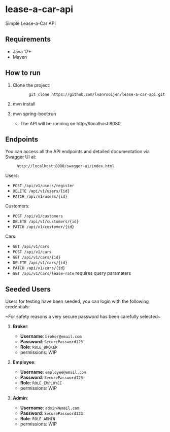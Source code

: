 # lease-a-car-api

Simple Lease-a-Car API

## Requirements
- Java 17+
- Maven

## How to run

1. Clone the project:
      
              git clone https://github.com/lvanrooijen/lease-a-car-api.git
2. mvn install
3. mvn spring-boot:run
      - The API will be running on http://localhost:8080

## Endpoints

You can access all the API endpoints and detailed documentation via Swagger UI at:

         http://localhost:8080/swagger-ui/index.html

Users:
- `POST /api/v1/users/register`
- `DELETE /api/v1/users/{id}`
- `PATCH /api/v1/users/{id}`

Customers:
- `POST /api/v1/customers`
- `DELETE /api/v1/customers/{id}`
- `PATCH /api/v1/customer/{id}` 

Cars:
- `GET /api/v1/cars`
- `POST /api/v1/cars`
- `GET /api/v1/cars/{id}`
- `DELETE /api/v1/cars/{id}`
- `PATCH /api/v1/cars/{id}`
- `GET /api/v1/cars/lease-rate` requires query paramaters 

## Seeded Users
Users for testing have been seeded, you can login with the following credentials:

~For safety reasons a very secure password has been carefully selected~

1. **Broker**:
   - **Username**: `broker@email.com`
   - **Password**: `SecurePassword123!`
   - **Role**: `ROLE_BROKER`
   - permissions: WIP

2. **Employee**:
   - **Username**: `employee@email.com`
   - **Password**: `SecurePassword123!`
   - **Role**: `ROLE_EMPLOYEE`
   - permissions: WIP

2. **Admin**:
   - **Username**: `admin@email.com`
   - **Password**: `SecurePassword123!`
   - **Role**: `ROLE_ADMIN`
   - permissions: WIP
